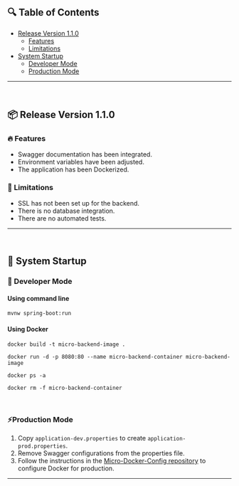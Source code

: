 ## 🔍 Table of Contents

- [Release Version 1.1.0](#release/1.1.0)
  - [Features](#features)
  - [Limitations](#limitations)
- [System Startup](#system-startup)
  - [Developer Mode](#developer-mode)
  - [Production Mode](#production-mode)
 
<hr/> 
<br/>

<h2 id="release/1.1.0">📦 Release Version 1.1.0</h2> 

<h3 id="features">🔥 Features</h3>

+ Swagger documentation has been integrated.
+ Environment variables have been adjusted.
+ The application has been Dockerized.

  
<h3 id="limitations">🚧 Limitations</h3>

- SSL has not been set up for the backend.
- There is no database integration.
- There are no automated tests.

<hr/>
<br/>
  
<h2 id="system-startup">🚀 System Startup</h2> 

<h3 id="developer-mode">🧪 Developer Mode</h3>

#### Using command line

```
mvnw spring-boot:run
```

#### Using Docker

```
docker build -t micro-backend-image .

docker run -d -p 8080:80 --name micro-backend-container micro-backend-image

docker ps -a

docker rm -f micro-backend-container
```

<br/>

<h3 id="production-mode">⚡Production Mode</h3> 

1. Copy `application-dev.properties` to create `application-prod.properties`.
2. Remove Swagger configurations from the properties file.
3. Follow the instructions in the [Micro-Docker-Config repository](https://github.com/ahmettoguz/Micro-Docker-Config) to configure Docker for production.

<hr/>
